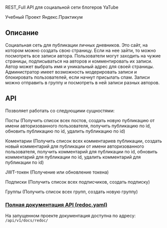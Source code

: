 REST_Full API для социальной сети блогеров YaTube

Учебный Проект Яндекс.Практикум
## Описание

Социальная сеть для публикации личных дневников.
Это сайт, на котором можно создать свою страницу. Если на нее зайти, то можно посмотреть все записи автора.
Пользователи могут заходить на чужие страницы, подписываться на авторов и комментировать их записи.
Автор может выбрать имя и уникальный адрес для своей страницы.
Администратор имеет возможность модерировать записи и блокировать пользователей, если начнут присылать спам.
Записи можно отправить в группу и посмотреть в ней записи разных авторов.


## API

Позволяет работать со следующими сущностями:

Посты (Получить список всех постов, создать новую публикацию от имени авторизованного пользователя, получить публикацию по id, обновить публикацию по id, удалить публикацию по id)

Коментарии (Получить список всех комментариев публикации, создать новый комментарий для публикации от имени авторизованного пользователя, получить комментарий для публикации по id, обновить комментарий для публикации по id, удалить комментарий для публикации по id)

JWT-токен (Получение или обновление токена)

Подписки (Получить список всех подписчиков, создать подписку)

Группы (Получить список всех групп, создать новую группу)

### [Полная документация API (redoc.yaml)](https://github.com/BolshakovAndrey/api_final_yatube/blob/master/static/redoc.yaml)

На запущенном проекте документация доступна по адресу:
```/api/v1/docs/redoc/```

